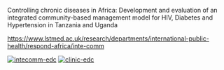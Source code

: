 Controlling chronic diseases in Africa: Development and evaluation of an integrated community-based management model for HIV, Diabetes and Hypertension in Tanzania and Uganda

https://www.lstmed.ac.uk/research/departments/international-public-health/respond-africa/inte-comm

[![intecomm-edc](https://img.shields.io/pypi/v/intecomm-edc.svg)](https://pypi.python.org/pypi/intecomm-edc)
[![clinic-edc](https://img.shields.io/badge/framework-Clinic_EDC-green)](https://github.com/clinicedc) 
